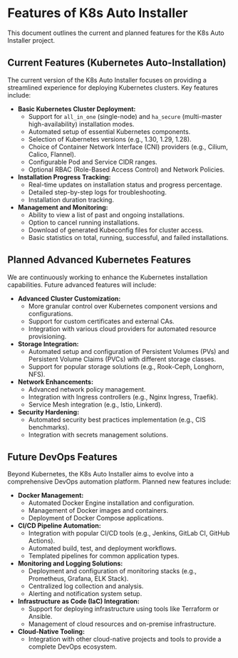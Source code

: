 # Features of K8s Auto Installer

This document outlines the current and planned features for the K8s Auto Installer project.

## Current Features (Kubernetes Auto-Installation)

The current version of the K8s Auto Installer focuses on providing a streamlined experience for deploying Kubernetes clusters. Key features include:

*   **Basic Kubernetes Cluster Deployment:**
    *   Support for `all_in_one` (single-node) and `ha_secure` (multi-master high-availability) installation modes.
    *   Automated setup of essential Kubernetes components.
    *   Selection of Kubernetes versions (e.g., 1.30, 1.29, 1.28).
    *   Choice of Container Network Interface (CNI) providers (e.g., Cilium, Calico, Flannel).
    *   Configurable Pod and Service CIDR ranges.
    *   Optional RBAC (Role-Based Access Control) and Network Policies.
*   **Installation Progress Tracking:**
    *   Real-time updates on installation status and progress percentage.
    *   Detailed step-by-step logs for troubleshooting.
    *   Installation duration tracking.
*   **Management and Monitoring:**
    *   Ability to view a list of past and ongoing installations.
    *   Option to cancel running installations.
    *   Download of generated Kubeconfig files for cluster access.
    *   Basic statistics on total, running, successful, and failed installations.

## Planned Advanced Kubernetes Features

We are continuously working to enhance the Kubernetes installation capabilities. Future advanced features will include:

*   **Advanced Cluster Customization:**
    *   More granular control over Kubernetes component versions and configurations.
    *   Support for custom certificates and external CAs.
    *   Integration with various cloud providers for automated resource provisioning.
*   **Storage Integration:**
    *   Automated setup and configuration of Persistent Volumes (PVs) and Persistent Volume Claims (PVCs) with different storage classes.
    *   Support for popular storage solutions (e.g., Rook-Ceph, Longhorn, NFS).
*   **Network Enhancements:**
    *   Advanced network policy management.
    *   Integration with Ingress controllers (e.g., Nginx Ingress, Traefik).
    *   Service Mesh integration (e.g., Istio, Linkerd).
*   **Security Hardening:**
    *   Automated security best practices implementation (e.g., CIS benchmarks).
    *   Integration with secrets management solutions.

## Future DevOps Features

Beyond Kubernetes, the K8s Auto Installer aims to evolve into a comprehensive DevOps automation platform. Planned new features include:

*   **Docker Management:**
    *   Automated Docker Engine installation and configuration.
    *   Management of Docker images and containers.
    *   Deployment of Docker Compose applications.
*   **CI/CD Pipeline Automation:**
    *   Integration with popular CI/CD tools (e.g., Jenkins, GitLab CI, GitHub Actions).
    *   Automated build, test, and deployment workflows.
    *   Templated pipelines for common application types.
*   **Monitoring and Logging Solutions:**
    *   Deployment and configuration of monitoring stacks (e.g., Prometheus, Grafana, ELK Stack).
    *   Centralized log collection and analysis.
    *   Alerting and notification system setup.
*   **Infrastructure as Code (IaC) Integration:**
    *   Support for deploying infrastructure using tools like Terraform or Ansible.
    *   Management of cloud resources and on-premise infrastructure.
*   **Cloud-Native Tooling:**
    *   Integration with other cloud-native projects and tools to provide a complete DevOps ecosystem.
